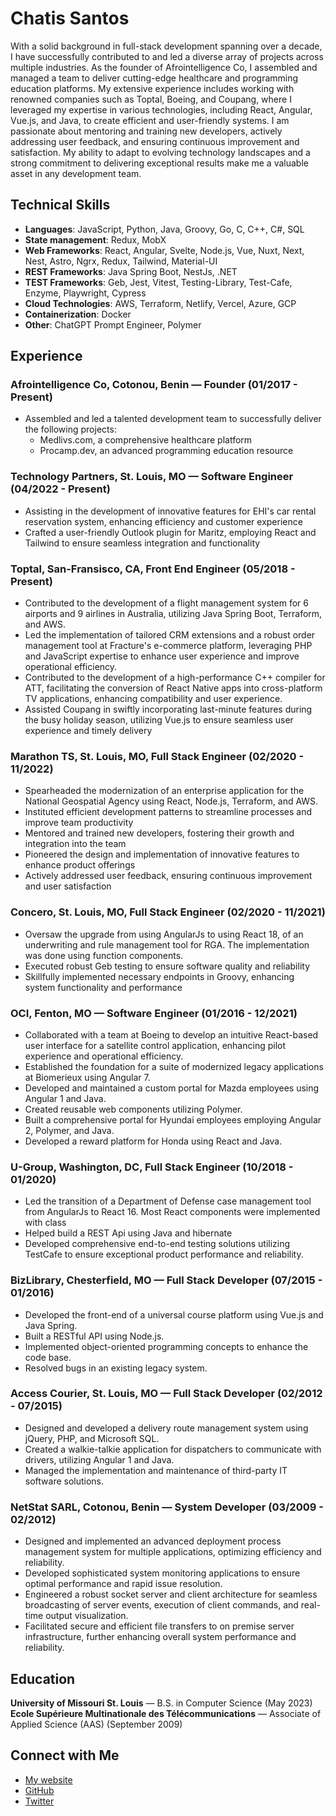 # Chatis Santos

With a solid background in full-stack development spanning over a decade, I have successfully contributed to and led a diverse array of projects across multiple industries. As the founder of Afrointelligence Co, I assembled and managed a team to deliver cutting-edge healthcare and programming education platforms. My extensive experience includes working with renowned companies such as Toptal, Boeing, and Coupang, where I leveraged my expertise in various technologies, including React, Angular, Vue.js, and Java, to create efficient and user-friendly systems. I am passionate about mentoring and training new developers, actively addressing user feedback, and ensuring continuous improvement and satisfaction. My ability to adapt to evolving technology landscapes and a strong commitment to delivering exceptional results make me a valuable asset in any development team.
## Technical Skills

- **Languages**: JavaScript, Python, Java, Groovy, Go, C, C++, C#, SQL
- **State management**: Redux, MobX
- **Web Frameworks**: React, Angular, Svelte, Node.js, Vue, Nuxt, Next, Nest, Astro, Ngrx, Redux, Tailwind, Material-UI
- **REST Frameworks**: Java Spring Boot, NestJs, .NET
- **TEST Frameworks**: Geb, Jest, Vitest, Testing-Library, Test-Cafe, Enzyme, Playwright, Cypress
- **Cloud Technologies**: AWS, Terraform, Netlify, Vercel, Azure, GCP
- **Containerization**: Docker
- **Other**: ChatGPT Prompt Engineer, Polymer

## Experience

### Afrointelligence Co, Cotonou, Benin — Founder (01/2017 - Present)
- Assembled and led a talented development team to successfully deliver the following projects:
  - Medlivs.com, a comprehensive healthcare platform
  - Procamp.dev, an advanced programming education resource

### Technology Partners, St. Louis, MO — Software Engineer (04/2022 - Present)
- Assisting in the development of innovative features for EHI's car rental reservation system, enhancing efficiency and customer experience
- Crafted a user-friendly Outlook plugin for Maritz, employing React and Tailwind to ensure seamless integration and functionality

### Toptal, San-Fransisco, CA, Front End Engineer (05/2018 - Present)
- Contributed to the development of a flight management system for 6 airports and 9 airlines in Australia, utilizing Java Spring Boot, Terraform, and AWS.
- Led the implementation of tailored CRM extensions and a robust order management tool at Fracture's e-commerce platform, leveraging PHP and JavaScript expertise to enhance user experience and improve operational efficiency.
- Contributed to the development of a high-performance C++ compiler for ATT, facilitating the conversion of React Native apps into cross-platform TV applications, enhancing compatibility and user experience.
- Assisted Coupang in swiftly incorporating last-minute features during the busy holiday season, utilizing Vue.js to ensure seamless user experience and timely delivery

### Marathon TS, St. Louis, MO, Full Stack Engineer (02/2020 - 11/2022)
- Spearheaded the modernization of an enterprise application for the National Geospatial Agency using React, Node.js, Terraform, and AWS.
- Instituted efficient development patterns to streamline processes and improve team productivity
- Mentored and trained new developers, fostering their growth and integration into the team
- Pioneered the design and implementation of innovative features to enhance product offerings
- Actively addressed user feedback, ensuring continuous improvement and user satisfaction

### Concero, St. Louis, MO, Full Stack Engineer (02/2020 - 11/2021)
- Oversaw the upgrade from using AngularJs to using React 18, of an underwriting and rule management tool for RGA. The implementation was done using function components.
- Executed robust Geb testing to ensure software quality and reliability
- Skillfully implemented necessary endpoints in Groovy, enhancing system functionality and performance

### OCI, Fenton, MO — Software Engineer (01/2016 - 12/2021)
- Collaborated with a team at Boeing to develop an intuitive React-based user interface for a satellite control application, enhancing pilot experience and operational efficiency.
- Established the foundation for a suite of modernized legacy applications at Biomerieux using Angular 7.
- Developed and maintained a custom portal for Mazda employees using Angular 1 and Java.
- Created reusable web components utilizing Polymer.
- Built a comprehensive portal for Hyundai employees employing Angular 2, Polymer, and Java.
- Developed a reward platform for Honda using React and Java.

### U-Group, Washington, DC, Full Stack Engineer (10/2018 - 01/2020)
- Led the transition of a Department of Defense case management tool from AngularJs to React 16. Most React components were implemented with class
- Helped build a REST Api using Java and hibernate
- Developed comprehensive end-to-end testing solutions utilizing TestCafe to ensure exceptional product performance and reliability.

### BizLibrary, Chesterfield, MO — Full Stack Developer (07/2015 - 01/2016)
- Developed the front-end of a universal course platform using Vue.js and Java Spring.
- Built a RESTful API using Node.js.
- Implemented object-oriented programming concepts to enhance the code base.
- Resolved bugs in an existing legacy system.

### Access Courier, St. Louis, MO — Full Stack Developer (02/2012 - 07/2015)
- Designed and developed a delivery route management system using jQuery, PHP, and Microsoft SQL.
- Created a walkie-talkie application for dispatchers to communicate with drivers, utilizing Angular 1 and Java.
- Managed the implementation and maintenance of third-party IT software solutions.

### NetStat SARL, Cotonou, Benin — System Developer (03/2009 - 02/2012)
- Designed and implemented an advanced deployment process management system for multiple applications, optimizing efficiency and reliability.
- Developed sophisticated system monitoring applications to ensure optimal performance and rapid issue resolution.
- Engineered a robust socket server and client architecture for seamless broadcasting of server events, execution of client commands, and real-time output visualization.
- Facilitated secure and efficient file transfers to on premise server infrastructure, further enhancing overall system performance and reliability.

## Education

**University of Missouri St. Louis** — B.S. in Computer Science (May 2023)
**Ecole Supérieure Multinationale des Télécommunications** — Associate of Applied Science (AAS) (September 2009)

## Connect with Me

- [My website](https://chatis.dev)
- [GitHub](https://github.com/mahuzedada)
- [Twitter](https://twitter.com/mahuzedada)




